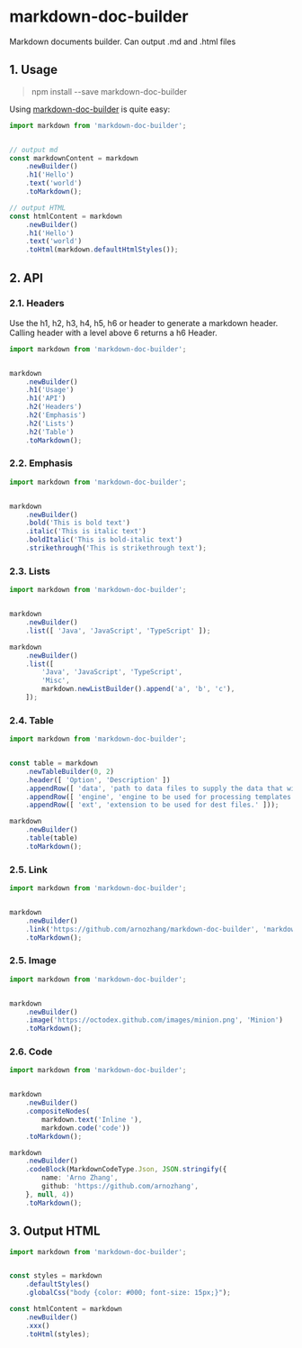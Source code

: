 # markdown-doc-builder

Markdown documents builder. Can output .md and .html files

## 1. Usage

> npm install --save markdown-doc-builder

Using [markdown-doc-builder](https://www.npmjs.com/package/markdown-doc-builder) is quite easy:

```typescript
import markdown from 'markdown-doc-builder';


// output md
const markdownContent = markdown
    .newBuilder()
    .h1('Hello')
    .text('world')
    .toMarkdown();

// output HTML
const htmlContent = markdown
    .newBuilder()
    .h1('Hello')
    .text('world')
    .toHtml(markdown.defaultHtmlStyles());
```

## 2. API

### 2.1. Headers

Use the h1, h2, h3, h4, h5, h6 or header to generate a markdown header. Calling header with a level above 6 returns a h6 Header.

```typescript
import markdown from 'markdown-doc-builder';


markdown
    .newBuilder()
    .h1('Usage')
    .h1('API')
    .h2('Headers')
    .h2('Emphasis')
    .h2('Lists')
    .h2('Table')
    .toMarkdown();
```

### 2.2. Emphasis

```typescript
import markdown from 'markdown-doc-builder';


markdown
    .newBuilder()
    .bold('This is bold text')
    .italic('This is italic text')
    .boldItalic('This is bold-italic text')
    .strikethrough('This is strikethrough text');
```

### 2.3. Lists

```typescript
import markdown from 'markdown-doc-builder';


markdown
    .newBuilder()
    .list([ 'Java', 'JavaScript', 'TypeScript' ]);

markdown
    .newBuilder()
    .list([
        'Java', 'JavaScript', 'TypeScript',
        'Misc',
        markdown.newListBuilder().append('a', 'b', 'c'),
    ]);
```

### 2.4. Table

```typescript
import markdown from 'markdown-doc-builder';


const table = markdown
    .newTableBuilder(0, 2)
    .header([ 'Option', 'Description' ])
    .appendRow([ 'data', 'path to data files to supply the data that will be passed into templates.' ])
    .appendRow([ 'engine', 'engine to be used for processing templates. Handlebars is the default.' ])
    .appendRow([ 'ext', 'extension to be used for dest files.' ]));

markdown
    .newBuilder()
    .table(table)
    .toMarkdown();
```

### 2.5. Link

```typescript
import markdown from 'markdown-doc-builder';


markdown
    .newBuilder()
    .link('https://github.com/arnozhang/markdown-doc-builder', 'markdown-doc-builder')
    .toMarkdown();
```

### 2.5. Image

```typescript
import markdown from 'markdown-doc-builder';


markdown
    .newBuilder()
    .image('https://octodex.github.com/images/minion.png', 'Minion')
    .toMarkdown();
```

### 2.6. Code

```typescript
import markdown from 'markdown-doc-builder';


markdown
    .newBuilder()
    .compositeNodes(
        markdown.text('Inline '),
        markdown.code('code'))
    .toMarkdown();

markdown
    .newBuilder()
    .codeBlock(MarkdownCodeType.Json, JSON.stringify({
        name: 'Arno Zhang',
        github: 'https://github.com/arnozhang',
    }, null, 4))
    .toMarkdown();
```

## 3. Output HTML


```typescript
import markdown from 'markdown-doc-builder';


const styles = markdown
    .defaultStyles()
    .globalCss("body {color: #000; font-size: 15px;}");

const htmlContent = markdown
    .newBuilder()
    .xxx()
    .toHtml(styles);
```
